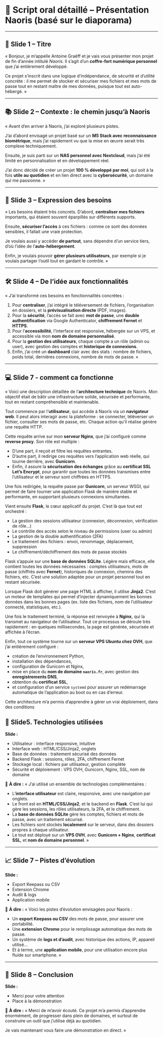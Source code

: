 # 🎤 Script oral détaillé – Présentation Naoris (basé sur le diaporama)

---

## 🧾 Slide 1 – Titre

« Bonjour, je m’appelle Antoine Graëff et je vais vous présenter mon projet de fin d’année intitulé *Naoris*. Il s’agit d’un **coffre-fort numérique personnel** que j’ai entièrement développé.

Ce projet s’inscrit dans une logique d’indépendance, de sécurité et d’utilité concrète : il me permet de stocker et sécuriser mes fichiers et mes mots de passe tout en restant maître de mes données, puisque tout est auto-hébergé. »

---

## 📚 Slide 2 – Contexte : le chemin jusqu’à Naoris

« Avant d’en arriver à Naoris, j’ai exploré plusieurs pistes.

J’ai d’abord envisagé un projet basé sur un **M5 Stack avec reconnaissance biométrique**, mais j’ai rapidement vu que la mise en œuvre serait très complexe techniquement.

Ensuite, je suis parti sur un **NAS personnel avec Nextcloud**, mais j’ai été limité en personnalisation et en développement réel.

J’ai donc décidé de créer un projet **100 % développé par moi**, qui soit à la fois **utile au quotidien** et en lien direct avec la **cybersécurité**, un domaine qui me passionne. »

---

## 🧠 Slide 3 – Expression des besoins

« Les besoins étaient très concrets. D’abord, **centraliser mes fichiers** importants, qui étaient souvent éparpillés sur différents supports.

Ensuite, **sécuriser l’accès** à ces fichiers : comme ce sont des données sensibles, il fallait une vraie protection.

Je voulais aussi y accéder **de partout**, sans dépendre d’un service tiers, d’où l’idée de l’**auto-hébergement**.

Enfin, je voulais pouvoir **gérer plusieurs utilisateurs**, par exemple si je voulais partager l’outil tout en gardant le contrôle. »

---

## 🛠️ Slide 4 – De l’idée aux fonctionnalités

« J’ai transformé ces besoins en fonctionnalités concrètes :

1. Pour **centraliser**, j’ai intégré le téléversement de fichiers, l’organisation en dossiers, et la **prévisualisation directe** (PDF, images).
2. Pour la **sécurité**, l’accès se fait avec **mot de passe**, une **double authentification** via Google Authenticator, **chiffrement Fernet** et **HTTPS**.
3. Pour l’**accessibilité**, l’interface est responsive, hébergée sur un VPS, et accessible via mon **nom de domaine personnalisé**.
4. Pour la **gestion des utilisateurs**, chaque compte a un rôle (admin ou user), avec gestion des comptes et **historique de connexions**.
5. Enfin, j’ai créé un **dashboard** clair avec des stats : nombre de fichiers, poids total, dernières connexions, nombre de mots de passe. »

---

## 💻  Slide 7 - comment ca fonctionne

« Voici une description détaillée de l’**architecture technique** de Naoris. Mon objectif était de bâtir une infrastructure solide, sécurisée et performante, tout en restant compréhensible et maintenable.

Tout commence par l’**utilisateur**, qui accède à Naoris via un **navigateur web**. Il peut alors interagir avec la plateforme : se connecter, téléverser un fichier, consulter ses mots de passe, etc. Chaque action qu’il réalise génère une requête HTTP.

Cette requête arrive sur mon **serveur Nginx**, que j’ai configuré comme **reverse proxy**. Son rôle est multiple :

* D’une part, il reçoit et filtre les requêtes entrantes.
* D’autre part, il redirige ces requêtes vers l’application web réelle, qui tourne derrière, avec **Gunicorn**.
* Enfin, il assure la **sécurisation des échanges** grâce au **certificat SSL Let’s Encrypt**, pour garantir que toutes les données transmises entre l’utilisateur et le serveur sont chiffrées en HTTPS.

Une fois redirigée, la requête passe par **Gunicorn**, un serveur WSGI, qui permet de faire tourner une application Flask de manière stable et performante, en supportant plusieurs connexions simultanées.

Vient ensuite **Flask**, le cœur applicatif du projet. C’est là que tout est orchestré :

* La gestion des sessions utilisateur (connexion, déconnexion, vérification de rôle...)
* Le contrôle des accès selon le niveau de permissions (user ou admin)
* La gestion de la double authentification (2FA)
* Le traitement des fichiers : envoi, renommage, déplacement, suppression
* Le chiffrement/déchiffrement des mots de passe stockés

Flask s’appuie sur une **base de données SQLite**. Légère mais efficace, elle contient toutes les données nécessaires : comptes utilisateurs, mots de passe (chiffrés avec **Fernet**), historiques de connexion, chemins des fichiers, etc. C’est une solution adaptée pour un projet personnel tout en restant sécurisée.

Lorsque Flask doit générer une page HTML à afficher, il utilise **Jinja2**. C’est un moteur de templates qui permet d’injecter dynamiquement les bonnes données dans les bonnes pages (ex. liste des fichiers, nom de l’utilisateur connecté, statistiques, etc.).

Une fois le traitement terminé, la réponse est renvoyée à **Nginx**, qui la transmet au navigateur de l’utilisateur. Tout ce processus se déroule très rapidement : en quelques millisecondes, la page est générée, sécurisée et affichée à l’écran.

Enfin, tout ce système tourne sur un **serveur VPS Ubuntu chez OVH**, que j’ai entièrement configuré :

* création de l’environnement Python,
* installation des dépendances,
* configuration de Gunicorn et Nginx,
* mise en place du **nom de domaine `naoris.fr`**, avec gestion des **enregistrements DNS**,
* obtention du **certificat SSL**,
* et configuration d’un service `systemd` pour assurer un redémarrage automatique de l’application au boot ou en cas d’erreur.

Cette architecture m’a permis d’apprendre à gérer un vrai déploiement, dans des conditions 


## 🧱 Slide5. Technologies utilisées

**Slide :**

* Utilisateur : interface responsive, intuitive
* Interface web : HTML/CSS/Jinja2, onglets
* Base de données : traitement sécurisé des données
* Backend Flask : sessions, rôles, 2FA, chiffrement Fernet
* Stockage local : fichiers par utilisateur, gestion complète
* Sécurité et déploiement : VPS OVH, Gunicorn, Nginx, SSL, nom de domaine

🎤 **À dire :**
« J’ai utilisé un ensemble de technologies complémentaires :

* L’**interface utilisateur** est claire, responsive, avec une navigation par onglets.
* Le front est en **HTML/CSS/Jinja2**, et le backend en **Flask**. C’est lui qui gère les sessions, les rôles utilisateurs, la 2FA, et le chiffrement.
* La **base de données SQLite** gère les comptes, fichiers et mots de passe, avec un traitement sécurisé.
* Les fichiers sont stockés **localement** sur le serveur, dans des dossiers propres à chaque utilisateur.
* Le tout est déployé sur un **VPS OVH**, avec **Gunicorn + Nginx**, **certificat SSL**, et **nom de domaine personnel**. »

---

## 📈 Slide 7 – Pistes d’évolution

**Slide :**

* Export Keepass ou CSV
* Extension Chrome
* Audit & logs
* Application mobile

🎤 **À dire :**
« Voici les pistes d’évolution envisagées pour Naoris :

* Un **export Keepass ou CSV** des mots de passe, pour assurer une portabilité.
* Une **extension Chrome** pour le remplissage automatique des mots de passe.
* Un système de **logs et d’audit**, avec historique des actions, IP, appareil utilisé…
* Et à terme, une **application mobile**, pour une utilisation encore plus fluide sur smartphone. »

---

## 🙏 Slide 8 – Conclusion

**Slide :**

* Merci pour votre attention
* Place à la démonstration

🎤 **À dire :**
« Merci de m’avoir écouté. Ce projet m’a permis d’apprendre énormément, de progresser dans plein de domaines, et surtout de construire un outil que j’utilise déjà au quotidien.

Je vais maintenant vous faire une démonstration en direct. »

